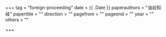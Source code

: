 +++
tag = "foreign-proceeding"
date = {{ .Date }}
paperauthors = "油谷知岐"
papertitle = ""
direction = ""
pagefrom = ""
pageend = ""
year = ""
others = ""

+++
